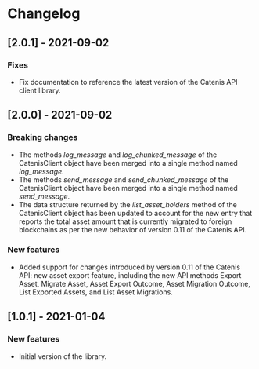 # Changelog

## [2.0.1] - 2021-09-02

### Fixes
- Fix documentation to reference the latest version of the Catenis API client library.

## [2.0.0] - 2021-09-02

### Breaking changes
- The methods *log_message* and *log_chunked_message* of the CatenisClient object have been merged into a single method
  named *log_message*.
- The methods *send_message* and *send_chunked_message* of the CatenisClient object have been merged into a single
  method named *send_message*.
- The data structure returned by the *list_asset_holders* method of the CatenisClient object has been updated to account
  for the new entry that reports the total asset amount that is currently migrated to foreign blockchains as per the new
  behavior of version 0.11 of the Catenis API.

### New features
- Added support for changes introduced by version 0.11 of the Catenis API: new asset export feature, including the new
  API methods Export Asset, Migrate Asset, Asset Export Outcome, Asset Migration Outcome, List Exported Assets, and
  List Asset Migrations.

## [1.0.1] - 2021-01-04

### New features
- Initial version of the library.